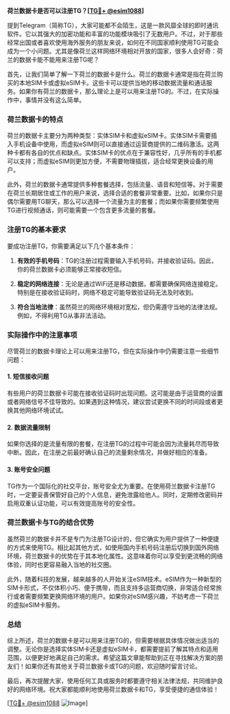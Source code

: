 **荷兰数据卡是否可以注册TG？[[TG💪+ @esim1088](https://t.me/s/esim1088)]**

提到Telegram（简称TG），大家可能都不会陌生，这是一款风靡全球的即时通讯软件。它以其强大的加密功能和丰富的功能模块吸引了无数用户。不过，对于那些经常出国或者喜欢使用海外服务的朋友来说，如何在不同国家顺利使用TG可能会成为一个小问题。尤其是像荷兰这样网络环境相对开放的国家，很多人会好奇：荷兰的数据卡能不能用来注册TG呢？

首先，让我们简单了解一下荷兰的数据卡是什么。荷兰的数据卡通常是指在荷兰购买的本地SIM卡或虚拟eSIM卡。这些卡可以提供当地的移动数据流量和通话服务。如果你有荷兰的数据卡，那么理论上是可以用来注册TG的。不过，在实际操作中，事情并没有这么简单。

### 荷兰数据卡的特点

荷兰的数据卡主要分为两种类型：实体SIM卡和虚拟eSIM卡。实体SIM卡需要插入手机设备中使用，而虚拟eSIM则可以直接通过运营商提供的二维码激活。这两种卡都有各自的优点和缺点。实体SIM卡的优点在于兼容性好，几乎所有的手机都可以支持；而虚拟eSIM则更加方便，不需要物理插拔，适合经常更换设备的用户。

此外，荷兰的数据卡通常提供多种套餐选择，包括流量、语音和短信等。对于需要在荷兰长期居住或工作的用户来说，选择合适的套餐非常重要。比如，如果你只是偶尔需要用TG聊天，那么可以选择一个流量为主的套餐；而如果你需要频繁使用TG进行视频通话，则可能需要一个包含更多流量的套餐。

### 注册TG的基本要求

要成功注册TG，你需要满足以下几个基本条件：

1. **有效的手机号码**：TG的注册过程需要输入手机号码，并接收验证码。因此，你的荷兰数据卡必须能够正常接收短信。
   
2. **稳定的网络连接**：无论是通过WiFi还是移动数据，都需要确保网络连接稳定。特别是在接收验证码时，网络不稳定可能导致验证码无法及时收到。

3. **符合当地法律**：虽然荷兰的网络环境相对宽松，但仍需遵守当地的法律法规。例如，不得利用TG从事非法活动。

### 实际操作中的注意事项

尽管荷兰的数据卡理论上可以用来注册TG，但在实际操作中仍需要注意一些细节问题：

#### 1. 短信接收问题
有些用户的荷兰数据卡可能在接收验证码时出现问题。这可能是由于运营商的设置或者网络信号不佳导致的。如果遇到这种情况，建议尝试更换不同的时间段或者更换其他网络环境试试。

#### 2. 数据流量限制
如果你选择的是流量有限的套餐，在注册TG的过程中可能会因为流量耗尽而导致中断。因此，在注册之前最好确认自己的流量剩余情况，并做好相应的准备。

#### 3. 账号安全问题
TG作为一个国际化的社交平台，账号安全尤为重要。在使用荷兰数据卡注册TG时，一定要妥善保管好自己的个人信息，避免泄露给他人。同时，定期修改密码并启用双重认证功能，可以有效提高账号的安全性。

### 荷兰数据卡与TG的结合优势

虽然荷兰的数据卡并不是专门为注册TG设计的，但它确实为用户提供了一种便捷的方式来使用TG。相比起其他方式，如使用国内手机号码注册后切换到国外网络环境，荷兰数据卡的优势在于其本地化属性。这意味着你可以享受到更流畅的网络体验，同时也更容易融入当地的社交圈。

此外，随着科技的发展，越来越多的人开始关注eSIM技术。eSIM作为一种新型的SIM卡形式，不仅体积小巧、便于携带，而且支持多运营商切换，非常适合经常旅行或者需要频繁更换网络环境的用户。如果你对eSIM感兴趣，不妨考虑一下荷兰的虚拟eSIM卡服务。

### 总结

综上所述，荷兰的数据卡是可以用来注册TG的，但需要根据具体情况做出适当的调整。无论你是选择实体SIM卡还是虚拟eSIM卡，都需要提前了解其特点和适用范围，以便更好地满足自己的需求。希望这篇文章能帮助到正在寻找解决方案的朋友们！如果你还有其他关于荷兰数据卡或TG的问题，欢迎随时留言讨论。

最后，再次提醒大家，使用任何工具或服务时都要遵守相关法律法规，共同维护良好的网络环境。祝大家都能顺利地使用荷兰数据卡和TG，享受便捷的通信体验！

[[TG💪+ @esim1088](https://t.me/s/esim1088) ![Image](https://i.postimg.cc/4NQfJmqS/Snipaste-2025-05-13-00-14-12.png)]